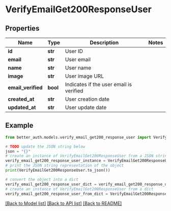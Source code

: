 # VerifyEmailGet200ResponseUser


## Properties

Name | Type | Description | Notes
------------ | ------------- | ------------- | -------------
**id** | **str** | User ID | 
**email** | **str** | User email | 
**name** | **str** | User name | 
**image** | **str** | User image URL | 
**email_verified** | **bool** | Indicates if the user email is verified | 
**created_at** | **str** | User creation date | 
**updated_at** | **str** | User update date | 

## Example

```python
from better_auth.models.verify_email_get200_response_user import VerifyEmailGet200ResponseUser

# TODO update the JSON string below
json = "{}"
# create an instance of VerifyEmailGet200ResponseUser from a JSON string
verify_email_get200_response_user_instance = VerifyEmailGet200ResponseUser.from_json(json)
# print the JSON string representation of the object
print(VerifyEmailGet200ResponseUser.to_json())

# convert the object into a dict
verify_email_get200_response_user_dict = verify_email_get200_response_user_instance.to_dict()
# create an instance of VerifyEmailGet200ResponseUser from a dict
verify_email_get200_response_user_from_dict = VerifyEmailGet200ResponseUser.from_dict(verify_email_get200_response_user_dict)
```
[[Back to Model list]](../README.md#documentation-for-models) [[Back to API list]](../README.md#documentation-for-api-endpoints) [[Back to README]](../README.md)


